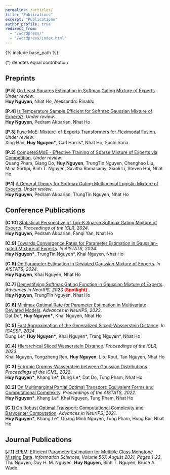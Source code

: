 ```yaml
---
permalink: /articles/
title: "Publications"
excerpt: "Publications"
author_profile: true
redirect_from: 
  - "/wordpress/"
  - "/wordpress/index.html"
---
```


{% include base_path %}

(*) denotes equal contribution

## Preprints

**[P.5]** [On Least Squares Estimation in Softmax Gating Mixture of Experts](https://arxiv.org/pdf/2402.02952.pdf). *Under review*. <br/>
<b>Huy Nguyen</b>, Nhat Ho, Alessandro Rinaldo

**[P.4]** [Is Temperature Sample Efficient for Softmax Gaussian Mixture of Experts?](https://arxiv.org/pdf/2401.13875.pdf). *Under review*. <br/>
<b>Huy Nguyen</b>, Pedram Akbarian, Nhat Ho

**[P.3]** [Fuse MoE: Mixture-of-Experts Transformers for Fleximodal Fusion](https://arxiv.org/pdf/2402.03226.pdf). *Under review*. <br/>
Xing Han, <b>Huy Nguyen\*</b>, Carl Harris\*, Nhat Ho, Suchi Saria

**[P.2]** [CompeteSMoE - Effective Training of Sparse Mixture of Experts via Competition](https://arxiv.org/pdf/2402.02526.pdf). *Under review*. <br/>
Quang Pham, Giang Do, <b>Huy Nguyen</b>, TrungTin Nguyen, Chenghao Liu, Mina Sartipi, Binh T. Nguyen, Savitha Ramasamy, Xiaoli Li, Steven Hoi, Nhat Ho

**[P.1]** [A General Theory for Softmax Gating Multinomial Logistic Mixture of Experts](https://arxiv.org/pdf/2310.14188.pdf). *Under review*. <br/>
<b>Huy Nguyen</b>, Pedram Akbarian, TrungTin Nguyen, Nhat Ho

## Conference Publications

**[C.10]** [Statistical Perspective of Top-K Sparse Softmax Gating Mixture of Experts](https://arxiv.org/pdf/2309.13850.pdf). *Proceedings of the ICLR, 2024*. <br/>
<b>Huy Nguyen</b>, Pedram Akbarian, Fanqi Yan, Nhat Ho

**[C.9]** [Towards Convergence Rates for Parameter Estimation in Gaussian-gated Mixture of Experts](https://arxiv.org/pdf/2305.07572.pdf). *In AISTATS, 2024*. <br/>
<b>Huy Nguyen\*</b>, TrungTin Nguyen\*, Khai Nguyen, Nhat Ho

**[C.8]** [On Parameter Estimation in Deviated Gaussian Mixture of Experts](https://arxiv.org/pdf/2305.07572.pdf). *In AISTATS, 2024*. <br/>
<b>Huy Nguyen</b>, Khai Nguyen, Nhat Ho

**[C.7]** [Demystifying Softmax Gating Function in Gaussian Mixture of Experts](https://arxiv.org/pdf/2305.03288.pdf). *Advances in NeurIPS, 2023* <span style="color:red"> **(Spotlight)** </span>. <br/>
<b>Huy Nguyen</b>, TrungTin Nguyen, Nhat Ho

**[C.6]** [Minimax Optimal Rate for Parameter Estimation in Multivariate Deviated Models](https://arxiv.org/pdf/2301.11808.pdf). *Advances in NeurIPS, 2023*. <br/>
Dat Do\*, <b>Huy Nguyen\*</b>, Khai Nguyen, Nhat Ho

**[C.5]** [Fast Approximation of the Generalized Sliced-Wasserstein Distance](https://openreview.net/forum?id=u3JeFO8G8s). *In ICASSP, 2024*. <br/>
Dung Le\*, <b>Huy Nguyen\*</b>, Khai Nguyen\*, Trang Nguyen\*, Nhat Ho

**[C.4]** [Hierarchical Sliced Wasserstein Distance](https://openreview.net/pdf?id=CUOaVn6mYEj). *Proceedings of the ICLR, 2023*. <br/>
Khai Nguyen, Tongzheng Ren, <b>Huy Nguyen</b>, Litu Rout, Tan Nguyen, Nhat Ho

**[C.3]** [Entropic Gromov-Wasserstein between Gaussian Distributions](https://proceedings.mlr.press/v162/le22a.html). *Proceedings of the ICML, 2022*. <br/>
<b>Huy Nguyen\*</b>, Khang Le\*, Dung Le\*, Dat Do, Tung Pham, Nhat Ho

**[C.2]** [On Multimarginal Partial Optimal Transport: Equivalent Forms and Computational Complexity](https://proceedings.mlr.press/v151/le22a.html). *Proceedings of the AISTATS, 2022*. <br/>
<b>Huy Nguyen\*</b>, Khang Le\*, Khai Nguyen, Tung Pham, Nhat Ho

**[C.1]** [On Robust Optimal Transport: Computational Complexity and Barycenter Computation](https://proceedings.neurips.cc/paper/2021/hash/b80ba73857eed2a36dc7640e2310055a-Abstract.html). *Advances in NeurIPS, 2021*. <br/>
<b>Huy Nguyen\*</b>, Khang Le\*, Quang Minh Nguyen, Tung Pham, Hung Bui, Nhat Ho

## Journal Publications

**[J.1]** [EPEM: Efficient Parameter Estimation for Multiple Class Monotone Missing Data](https://www.sciencedirect.com/science/article/abs/pii/S0020025521002346). *Information Sciences, Volume 567, August 2021, Pages 1-22*. <br/>
Thu Nguyen, Duy H. M. Nguyen, <b>Huy Nguyen</b>, Binh T. Nguyen, Bruce A. Wade.


